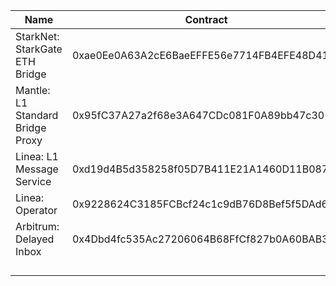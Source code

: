 
| Name                              | Contract                                   | Comment |
| ----                              | ----                                       | ----    |
| StarkNet: StarkGate ETH Bridge    | 0xae0Ee0A63A2cE6BaeEFFE56e7714FB4EFE48D419 | |
| Mantle: L1 Standard Bridge Proxy  | 0x95fC37A27a2f68e3A647CDc081F0A89bb47c3012 | |
| Linea: L1 Message Service         | 0xd19d4B5d358258f05D7B411E21A1460D11B0876F | |
| Linea: Operator                   | 0x9228624C3185FCBcf24c1c9dB76D8Bef5f5DAd64 | for info |
| Arbitrum: Delayed Inbox           | 0x4Dbd4fc535Ac27206064B68FfCf827b0A60BAB3f | |
| | | |
| | | |
| | | |
| | | |
